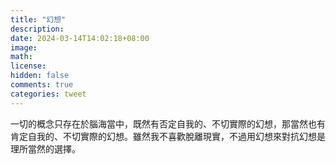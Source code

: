 ```yaml
---
title: "幻想"
description: 
date: 2024-03-14T14:02:18+08:00
image: 
math: 
license: 
hidden: false
comments: true
categories: tweet
---
```

一切的概念只存在於腦海當中，既然有否定自我的、不切實際的幻想，那當然也有肯定自我的、不切實際的幻想。雖然我不喜歡脫離現實，不過用幻想來對抗幻想是理所當然的選擇。
